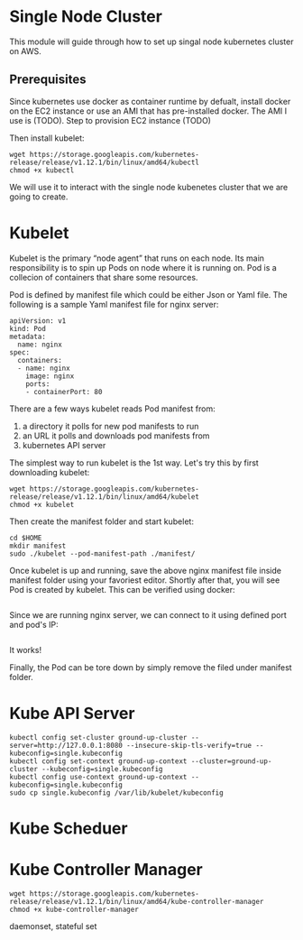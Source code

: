 # Single Node Cluster
This module will guide through how to set up singal node kubernetes cluster on AWS.

## Prerequisites
Since kubernetes use docker as container runtime by defualt, install docker on the EC2 instance or use an AMI that has pre-installed docker. The AMI I use is (TODO). Step to provision EC2 instance (TODO)

Then install kubelet:

```
wget https://storage.googleapis.com/kubernetes-release/release/v1.12.1/bin/linux/amd64/kubectl
chmod +x kubectl
```
We will use it to interact with the single node kubenetes cluster that we are going to create.

# Kubelet
Kubelet is the primary “node agent” that runs on each node. Its main responsibility is to spin up Pods on node where it is running on. Pod is a collecion of containers that share some resources. 

Pod is defined by manifest file which could be either Json or Yaml file. The following is a sample Yaml manifest file for nginx server:

```
apiVersion: v1
kind: Pod
metadata:
  name: nginx
spec:
  containers:
  - name: nginx
    image: nginx
    ports:
    - containerPort: 80
```

There are a few ways kubelet reads Pod manifest from:
  1.  a directory it polls for new pod manifests to run
  1.  an URL it polls and downloads pod manifests from
  1.  kubernetes API server

The simplest way to run kubelet is the 1st way. Let's try this by first downloading kubelet:
```
wget https://storage.googleapis.com/kubernetes-release/release/v1.12.1/bin/linux/amd64/kubelet
chmod +x kubelet
```
Then create the manifest folder and start kubelet:
```
cd $HOME
mkdir manifest
sudo ./kubelet --pod-manifest-path ./manifest/
```
Once kubelet is up and running, save the above nginx manifest file inside manifest folder using your favoriest editor. Shortly after that, you will see Pod is created by kubelet. This can be verified using docker:

```

```

Since we are running nginx server, we can connect to it using defined port and pod's IP:
```

```
It works!

Finally, the Pod can be tore down by simply remove the filed under manifest folder.

# Kube API Server



```
kubectl config set-cluster ground-up-cluster --server=http://127.0.0.1:8080 --insecure-skip-tls-verify=true --kubeconfig=single.kubeconfig
kubectl config set-context ground-up-context --cluster=ground-up-cluster --kubeconfig=single.kubeconfig
kubectl config use-context ground-up-context --kubeconfig=single.kubeconfig
sudo cp single.kubeconfig /var/lib/kubelet/kubeconfig
```

# Kube Scheduer


# Kube Controller Manager
```
wget https://storage.googleapis.com/kubernetes-release/release/v1.12.1/bin/linux/amd64/kube-controller-manager
chmod +x kube-controller-manager
```
daemonset, stateful set

